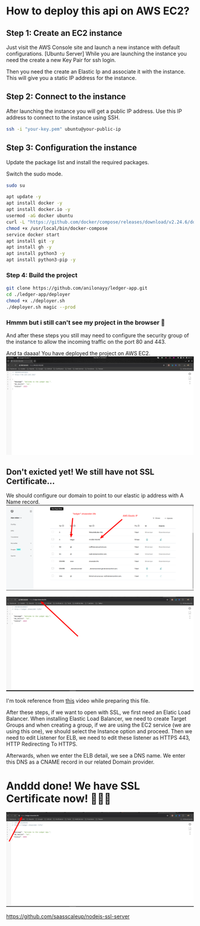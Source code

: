# How to deploy this api on AWS EC2?

## Step 1: Create an EC2 instance
Just visit the AWS Console site and launch a new instance with default configurations. [Ubuntu Server]
While you are launching the instance you need the create a new Key Pair for ssh login. 

Then you need the create an Elastic Ip and associate it with the instance. This will give you a static IP address for the instance.
## Step 2: Connect to the instance
After launching the instance you will get a public IP address. Use this IP address to connect to the instance using SSH.
```bash
ssh -i "your-key.pem" ubuntu@your-public-ip
```

## Step 3: Configuration the instance
Update the package list and install the required packages.

Switch the sudo mode.
```bash
sudo su
```

```bash
apt update -y
apt install docker -y
apt install docker.io -y
usermod -aG docker ubuntu
curl -L "https://github.com/docker/compose/releases/download/v2.24.6/docker-compose-Linux-x86_64" -o /usr/local/bin/docker-compose
chmod +x /usr/local/bin/docker-compose
service docker start
apt install git -y
apt install gh -y
apt install python3 -y
apt install python3-pip -y
```

### Step 4: Build the project
```bash
git clone https://github.com/anilonayy/ledger-app.git
cd ./ledger-app/deployer
chmod +x ./deployer.sh
./deployer.sh magic --prod
```
### Hmmm but i still can't see my project in the browser 🥺

And after these steps you still may need to configure the security group of the instance to allow the incoming traffic on the port 80 and 443.

And ta daaaa! You have deployed the project on AWS EC2.
![img.png](images/img.png)


## Don't exicted yet! We still have not SSL Certificate...





We should configure our domain to point to our elastic ip address with A Name record.
![img_1.png](images/img_1.png)

![img_2.png](images/img_2.png)


I'm took reference from [this](https://www.youtube.com/watch?v=yhiuV6cqkNs&ab_channel=Scale-UpSaaS) video while preparing this file.

After these steps, if we want to open with SSL, we first need an Elatic Load Balancer. When installing Elastic Load Balancer, we need to create Target Groups and when creating a group, if we are using the EC2 service (we are using this one), we should select the Instance option and proceed. Then we need to edit Listener for ELB, we need to edit these listener as HTTPS 443, HTTP Redirecting To HTTPS.

Afterwards, when we enter the ELB detail, we see a DNS name. We enter this DNS as a CNAME record in our related Domain provider.


# Anddd done! We have SSL Certificate now! 🎉🎉🎉
![img_3.png](images/img_3.png)


https://github.com/saasscaleup/nodejs-ssl-server

